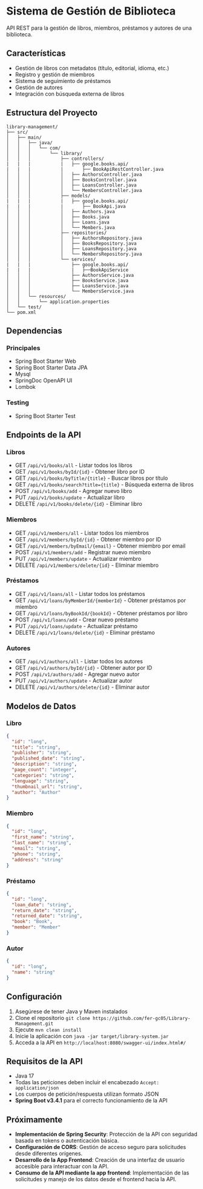 # Sistema de Gestión de Biblioteca

API REST para la gestión de libros, miembros, préstamos y autores de una biblioteca.

## Características

- Gestión de libros con metadatos (título, editorial, idioma, etc.)
- Registro y gestión de miembros
- Sistema de seguimiento de préstamos
- Gestión de autores
- Integración con búsqueda externa de libros

## Estructura del Proyecto
```
library-management/
├── src/
│   ├── main/
│   │   ├── java/
│   │   │   └── com/
│   │   │       └── library/
│   │   │           ├── controllers/
|   |   |           |   ├── google.books.api/
|   |   |           |       ├── BookApiRestController.java
│   │   │           │   ├── AuthorsController.java
│   │   │           │   ├── BooksController.java
│   │   │           │   ├── LoansController.java
│   │   │           │   └── MembersController.java
│   │   │           ├── models/
|   |   |           |   ├── google.books.api/
|   |   |           |       ├── BookApi.java
│   │   │           │   ├── Authors.java
│   │   │           │   ├── Books.java
│   │   │           │   ├── Loans.java
│   │   │           │   └── Members.java
│   │   │           ├── repositories/
│   │   │           │   ├── AuthorsRepository.java
│   │   │           │   ├── BooksRepository.java
│   │   │           │   ├── LoansRepository.java
│   │   │           │   └── MembersRepository.java
│   │   │           └── services/
|   |   |               ├── google.books.api/
|   |   |               |   ├──BookApiService
│   │   │               ├── AuthorsService.java
│   │   │               ├── BooksService.java
│   │   │               ├── LoansService.java
│   │   │               └── MembersService.java
│   │   └── resources/
│   │       └── application.properties
│   └── test/
└── pom.xml
```

## Dependencias

### Principales
- Spring Boot Starter Web
- Spring Boot Starter Data JPA
- Mysql
- SpringDoc OpenAPI UI
- Lombok

### Testing
- Spring Boot Starter Test

## Endpoints de la API

### Libros
- GET `/api/v1/books/all` - Listar todos los libros
- GET `/api/v1/books/byId/{id}` - Obtener libro por ID
- GET `/api/v1/books/byTitle/{title}` - Buscar libros por título
- GET `/api/v1/books/search?title={title}` - Búsqueda externa de libros
- POST `/api/v1/books/add` - Agregar nuevo libro
- PUT `/api/v1/books/update` - Actualizar libro
- DELETE `/api/v1/books/delete/{id}` - Eliminar libro

### Miembros
- GET `/api/v1/members/all` - Listar todos los miembros
- GET `/api/v1/members/byId/{id}` - Obtener miembro por ID
- GET `/api/v1/members/byEmail/{email}` - Obtener miembro por email
- POST `/api/v1/members/add` - Registrar nuevo miembro
- PUT `/api/v1/members/update` - Actualizar miembro
- DELETE `/api/v1/members/delete/{id}` - Eliminar miembro

### Préstamos
- GET `/api/v1/loans/all` - Listar todos los préstamos
- GET `/api/v1/loans/byMemberId/{memberId}` - Obtener préstamos por miembro
- GET `/api/v1/loans/byBookId/{bookId}` - Obtener préstamos por libro
- POST `/api/v1/loans/add` - Crear nuevo préstamo
- PUT `/api/v1/loans/update` - Actualizar préstamo
- DELETE `/api/v1/loans/delete/{id}` - Eliminar préstamo

### Autores
- GET `/api/v1/authors/all` - Listar todos los autores
- GET `/api/v1/authors/byId/{id}` - Obtener autor por ID
- POST `/api/v1/authors/add` - Agregar nuevo autor
- PUT `/api/v1/authors/update` - Actualizar autor
- DELETE `/api/v1/authors/delete/{id}` - Eliminar autor

## Modelos de Datos

### Libro
```json
{
  "id": "long",
  "title": "string",
  "publisher": "string",
  "published_date": "string",
  "description": "string",
  "page_count": "integer",
  "categories": "string",
  "lenguage": "string",
  "thumbnail_url": "string",
  "author": "Author"
}
```

### Miembro
```json
{
  "id": "long",
  "first_name": "string",
  "last_name": "string",
  "email": "string",
  "phone": "string",
  "address": "string"
}
```

### Préstamo
```json
{
  "id": "long",
  "loan_date": "string",
  "return_date": "string",
  "returned_date": "string",
  "book": "Book",
  "member": "Member"
}
```

### Autor
```json
{
  "id": "long",
  "name": "string"
}
```

## Configuración

1. Asegúrese de tener Java y Maven instalados
2. Clone el repositorio `git clone https://github.com/fer-gc05/Library-Management.git`
3. Ejecute `mvn clean install`
4. Inicie la aplicación con `java -jar target/library-system.jar`
5. Acceda a la API en `http://localhost:8080/swagger-ui/index.html#/`

## Requisitos de la API
- Java 17
- Todas las peticiones deben incluir el encabezado `Accept: application/json`
- Los cuerpos de petición/respuesta utilizan formato JSON
- **Spring Boot v3.4.1** para el correcto funcionamiento de la API

## Próximamente

- **Implementación de Spring Security**: Protección de la API con seguridad basada en tokens o autenticación básica.
- **Configuración de CORS**: Gestión de acceso seguro para solicitudes desde diferentes orígenes.
- **Desarrollo de la App Frontend**: Creación de una interfaz de usuario accesible para interactuar con la API.
- **Consumo de la API mediante la app frontend**: Implementación de las solicitudes y manejo de los datos desde el frontend hacia la API.
